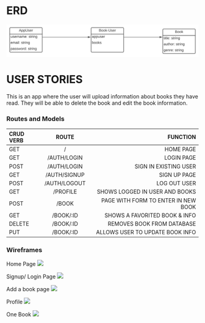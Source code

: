 # ERD
<img src= "Project-4-ERD.svg" >

# USER STORIES

This is an app where the user will upload information about books they have read. 
They will be able to delete the book and edit the book information. 


### Routes and Models

| CRUD VERB      | ROUTE           | FUNCTION                               |
| :------------ |:---------------:| ---------------------------------------:|    
| GET           | /               | HOME PAGE                               |
| GET           | /AUTH/LOGIN     | LOGIN PAGE                              | 
| POST          | /AUTH/LOGIN     | SIGN IN  EXISTING USER                  |
| GET           | /AUTH/SIGNUP    | SIGN UP PAGE                            |
| POST          | /AUTH/LOGOUT    | LOG OUT USER                            |
| GET           | /PROFILE        | SHOWS LOGGED IN USER AND BOOKS          |
| POST          | /BOOK           | PAGE WITH FORM TO ENTER IN NEW BOOK     |
| GET           | /BOOK/:ID       | SHOWS A FAVORITED BOOK & INFO           |
| DELETE        | /BOOK/:ID       | REMOVES BOOK FROM DATABASE              |
| PUT           | /BOOK/:ID       | ALLOWS USER TO UPDATE BOOK INFO         |    



### Wireframes

Home Page
<img src="https://www.figma.com/file/bWOo0TEHCPduG1bpUFcyYf/Shameless-Bibliophile?node-id=0%3A1">

Signup/ Login Page
<img src = "https://www.figma.com/file/bWOo0TEHCPduG1bpUFcyYf/Shameless-Bibliophile?node-id=105%3A2">

Add a book page
<img src = "https://www.figma.com/file/bWOo0TEHCPduG1bpUFcyYf/Shameless-Bibliophile?node-id=102%3A10">

Profile
<img src = "https://www.figma.com/file/bWOo0TEHCPduG1bpUFcyYf/Shameless-Bibliophile?node-id=102%3A23">

One Book
<img src = "https://www.figma.com/file/bWOo0TEHCPduG1bpUFcyYf/Shameless-Bibliophile?node-id=103%3A0">



